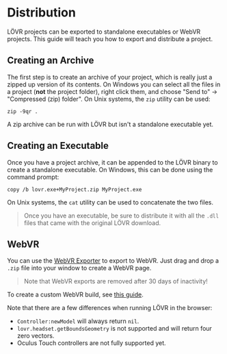 <!--
category: guide
-->

Distribution
===

LÖVR projects can be exported to standalone executables or WebVR projects.  This guide will teach you
how to export and distribute a project.

Creating an Archive
---

The first step is to create an archive of your project, which is really just a zipped up version of
its contents.  On Windows you can select all the files in a project (**not** the project folder),
right click them, and choose "Send to" -> "Compressed (zip) folder".  On Unix systems, the `zip`
utility can be used:

```
zip -9qr .
```

A zip archive can be run with LÖVR but isn't a standalone executable yet.

Creating an Executable
---

Once you have a project archive, it can be appended to the LÖVR binary to create a standalone
executable.  On Windows, this can be done using the command prompt:

```
copy /b lovr.exe+MyProject.zip MyProject.exe
```

On Unix systems, the `cat` utility can be used to concatenate the two files.

> Once you have an executable, be sure to distribute it with all the `.dll` files that came with the
original LÖVR download.

WebVR
---

You can use the [WebVR Exporter](/share) to export to WebVR.  Just drag and drop a `.zip` file into
your window to create a WebVR page.

> Note that WebVR exports are removed after 30 days of inactivity!

To create a custom WebVR build, see [this
guide](https://github.com/bjornbytes/lovr/blob/master/COMPILING.md#webvr).

Note that there are a few differences when running LÖVR in the browser:

- `Controller:newModel` will always return `nil`.
- `lovr.headset.getBoundsGeometry` is not supported and will return four zero vectors.
- Oculus Touch controllers are not fully supported yet.
